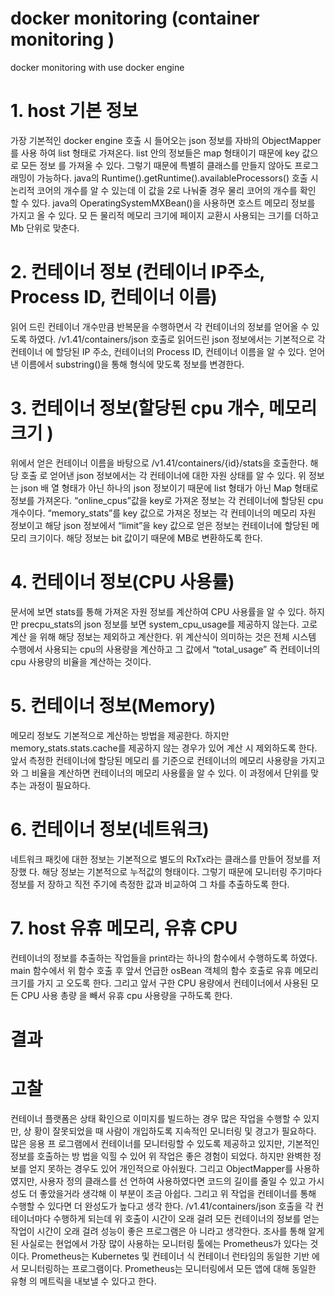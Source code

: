 # docker monitoring (container monitoring )
docker monitoring with use docker engine
# 1. host 기본 정보
가장 기본적인 docker engine 호출 시 들어오는 json 정보를 자바의 ObjectMapper를 사용 하여 list 형태로 가져온다. list 안의 정보들은 map 형태이기 때문에 key 값으로 모든 정보 를 가져올 수 있다. 그렇기 때문에 특별히 클래스를 만들지 않아도 프로그래밍이 가능하다.
java의 Runtime().getRuntime().availableProcessors() 호출 시 논리적 코어의 개수를 알 수 있는데 이 값을 2로 나눠줄 경우 물리 코어의 개수를 확인 할 수 있다.
java의 OperatingSystemMXBean()을 사용하면 호스트 메모리 정보를 가지고 올 수 있다. 모 든 물리적 메모리 크기에 페이지 교환시 사용되는 크기를 더하고 Mb 단위로 맞춘다.
# 2. 컨테이너 정보 (컨테이너 IP주소, Process ID, 컨테이너 이름)
읽어 드린 컨테이너 개수만큼 반복문을 수행하면서 각 컨테이너의 정보를 얻어올 수 있도록 하였다. /v1.41/containers/json 호출로 읽어드린 json 정보에서는 기본적으로 각 컨테이너 에 할당된 IP 주소, 컨테이너의 Process ID, 컨테이너 이름을 알 수 있다. 얻어낸 이름에서 substring()을 통해 형식에 맞도록 정보를 변경한다.
# 3. 컨테이너 정보(할당된 cpu 개수, 메모리 크기 )
위에서 얻은 컨테이너 이름을 바탕으로 /v1.41/containers/{id}/stats을 호출한다. 해당 호출 로 얻어낸 json 정보에서는 각 컨테이너에 대한 자원 상태를 알 수 있다. 위 정보는 json 배 열 형태가 아닌 하나의 json 정보이기 때문에 list 형태가 아닌 Map 형태로 정보를 가져온다.
“online_cpus”값을 key로 가져온 정보는 각 컨테이너에 할당된 cpu 개수이다. “memory_stats”를 key 값으로 가져온 정보는 각 컨테이너의 메모리 자원 정보이고 해당 json 정보에서 “limit”을 key 값으로 얻은 정보는 컨테이너에 할당된 메모리 크기이다. 해당 정보는 bit 값이기 때문에 MB로 변환하도록 한다.
# 4. 컨테이너 정보(CPU 사용률)
문서에 보면 stats를 통해 가져온 자원 정보를 계산하여 CPU 사용률을 알 수 있다.
하지만 precpu_stats의 json 정보를 보면 system_cpu_usage를 제공하지 않는다. 고로 계산 을 위해 해당 정보는 제외하고 계산한다. 위 계산식이 의미하는 것은 전체 시스템 수행에서 사용되는 cpu의 사용량을 계산하고 그 값에서 “total_usage” 즉 컨테이너의 cpu 사용량의 비율을 계산하는 것이다.
# 5. 컨테이너 정보(Memory)
메모리 정보도 기본적으로 계산하는 방법을 제공한다. 하지만 memory_stats.stats.cache를 제공하지 않는 경우가 있어 계산 시 제외하도록 한다. 앞서 측정한 컨테이너에 할당된 메모리 를 기준으로 컨테이너의 메모리 사용량을 가지고 와 그 비율을 계산하면 컨테이너의 메모리 사용률을 알 수 있다. 이 과정에서 단위를 맞추는 과정이 필요하다. 
# 6. 컨테이너 정보(네트워크)
네트워크 패킷에 대한 정보는 기본적으로 별도의 RxTx라는 클래스를 만들어 정보를 저장했 다. 해당 정보는 기본적으로 누적값의 형태이다. 그렇기 때문에 모니터링 주기마다 정보를 저 장하고 직전 주기에 측정한 값과 비교하여 그 차를 추출하도록 한다.
# 7. host 유휴 메모리, 유휴 CPU
컨테이너의 정보를 추출하는 작업들을 print라는 하나의 함수에서 수행하도록 하였다. main 함수에서 위 함수 호출 후 앞서 언급한 osBean 객체의 함수 호출로 유휴 메모리 크기를 가지 고 오도록 한다. 그리고 앞서 구한 CPU 용량에서 컨테이너에서 사용된 모든 CPU 사용 총량 을 빼서 유휴 cpu 사용량을 구하도록 한다.
  
# 결과
# 고찰
컨테이너 플랫폼은 상태 확인으로 이미지를 빌드하는 경우 많은 작업을 수행할 수 있지만, 상 황이 잘못되었을 때 사람이 개입하도록 지속적인 모니터링 및 경고가 필요하다. 많은 응용 프 로그램에서 컨테이너를 모니터링할 수 있도록 제공하고 있지만, 기본적인 정보를 호출하는 방 법을 익힐 수 있어 위 작업은 좋은 경험이 되었다. 하지만 완벽한 정보를 얻지 못하는 경우도 있어 개인적으로 아쉬웠다. 그리고 ObjectMapper를 사용하였지만, 사용자 정의 클래스를 선 언하여 사용하였다면 코드의 길이를 줄일 수 있고 가시성도 더 좋았을거라 생각해 이 부분이 조금 아쉽다. 그리고 위 작업을 컨테이너를 통해 수행할 수 있다면 더 완성도가 높다고 생각 한다. /v1.41/containers/json 호출을 각 컨테이너마다 수행하게 되는데 위 호출이 시간이 오래 걸려 모든 컨테이너의 정보를 얻는 작업이 시간이 오래 걸려 성능이 좋은 프로그램은 아 니라고 생각한다.
조사를 통해 알게 된 사실로는 현업에서 가장 많이 사용하는 모니터링 툴에는 Prometheus가 있다는 것이다. Prometheus는 Kubernetes 및 컨테이너 식 컨테이너 런타임의 동일한 기반 에서 모니터링하는 프로그램이다. Prometheus는 모니터링에서 모든 앱에 대해 동일한 유형 의 메트릭을 내보낼 수 있다고 한다.
